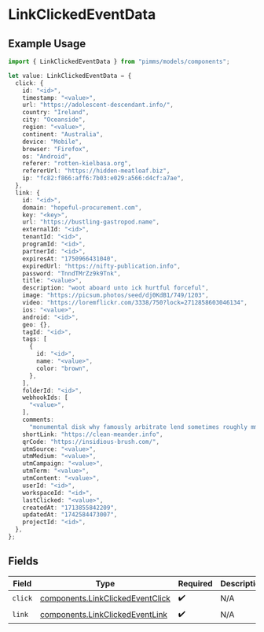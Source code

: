 # LinkClickedEventData

## Example Usage

```typescript
import { LinkClickedEventData } from "pimms/models/components";

let value: LinkClickedEventData = {
  click: {
    id: "<id>",
    timestamp: "<value>",
    url: "https://adolescent-descendant.info/",
    country: "Ireland",
    city: "Oceanside",
    region: "<value>",
    continent: "Australia",
    device: "Mobile",
    browser: "Firefox",
    os: "Android",
    referer: "rotten-kielbasa.org",
    refererUrl: "https://hidden-meatloaf.biz",
    ip: "fc82:f866:aff6:7b03:e029:a566:d4cf:a7ae",
  },
  link: {
    id: "<id>",
    domain: "hopeful-procurement.com",
    key: "<key>",
    url: "https://bustling-gastropod.name",
    externalId: "<id>",
    tenantId: "<id>",
    programId: "<id>",
    partnerId: "<id>",
    expiresAt: "1750966431040",
    expiredUrl: "https://nifty-publication.info",
    password: "TnndTMrZz9k9Tnk",
    title: "<value>",
    description: "woot aboard unto ick hurtful forceful",
    image: "https://picsum.photos/seed/dj0KdB1/749/1203",
    video: "https://loremflickr.com/3338/750?lock=2712858603046134",
    ios: "<value>",
    android: "<id>",
    geo: {},
    tagId: "<id>",
    tags: [
      {
        id: "<id>",
        name: "<value>",
        color: "brown",
      },
    ],
    folderId: "<id>",
    webhookIds: [
      "<value>",
    ],
    comments:
      "monumental disk why famously arbitrate lend sometimes roughly mmm",
    shortLink: "https://clean-meander.info",
    qrCode: "https://insidious-brush.com/",
    utmSource: "<value>",
    utmMedium: "<value>",
    utmCampaign: "<value>",
    utmTerm: "<value>",
    utmContent: "<value>",
    userId: "<id>",
    workspaceId: "<id>",
    lastClicked: "<value>",
    createdAt: "1713855842209",
    updatedAt: "1742584473007",
    projectId: "<id>",
  },
};
```

## Fields

| Field                                                                                | Type                                                                                 | Required                                                                             | Description                                                                          |
| ------------------------------------------------------------------------------------ | ------------------------------------------------------------------------------------ | ------------------------------------------------------------------------------------ | ------------------------------------------------------------------------------------ |
| `click`                                                                              | [components.LinkClickedEventClick](../../models/components/linkclickedeventclick.md) | :heavy_check_mark:                                                                   | N/A                                                                                  |
| `link`                                                                               | [components.LinkClickedEventLink](../../models/components/linkclickedeventlink.md)   | :heavy_check_mark:                                                                   | N/A                                                                                  |
